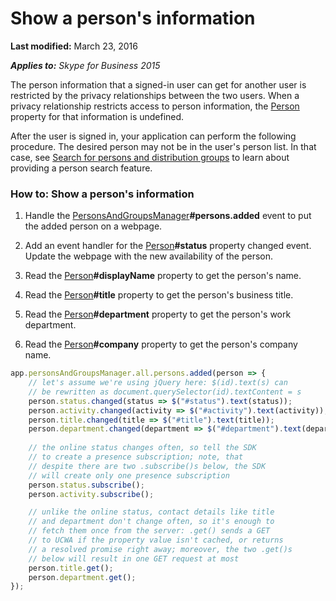 
# Show a person's information

 **Last modified:** March 23, 2016

 _**Applies to:** Skype for Business 2015_


The person information that a signed-in user can get for another user is restricted by the privacy relationships between the two users. When a privacy relationship restricts access to person information, the [Person](https://msdn.microsoft.com/en-us/library/office/dn962150(v=office.16).aspx) property for that information is undefined.


After the user is signed in, your application can perform the following procedure. The desired person may not be in the user's person list. In that case, see [Search for persons and distribution groups](/SearchForPersonsAndGroups.md) to learn about providing a person search feature.

### How to: Show a person's information

1. Handle the [PersonsAndGroupsManager](http://technet.microsoft.com/library/ce912c52-5bed-47b1-b4e0-ce4328297c87%28Office.14%29.aspx)**#persons.added** event to put the added person on a webpage.

2. Add an event handler for the  [Person](http://technet.microsoft.com/library/10e41c61-92ff-4bb0-a855-61d1ef231833%28Office.14%29.aspx)**#status** property changed event. Update the webpage with the new availability of the person.

3. Read the  [Person](http://technet.microsoft.com/library/10e41c61-92ff-4bb0-a855-61d1ef231833%28Office.14%29.aspx)**#displayName** property to get the person's name.

4. Read the  [Person](http://technet.microsoft.com/library/10e41c61-92ff-4bb0-a855-61d1ef231833%28Office.14%29.aspx)**#title** property to get the person's business title.

5. Read the  [Person](http://technet.microsoft.com/library/10e41c61-92ff-4bb0-a855-61d1ef231833%28Office.14%29.aspx)**#department** property to get the person's work department.

6. Read the  [Person](http://technet.microsoft.com/library/10e41c61-92ff-4bb0-a855-61d1ef231833%28Office.14%29.aspx)**#company** property to get the person's company name.

```js
app.personsAndGroupsManager.all.persons.added(person => {
    // let's assume we're using jQuery here: $(id).text(s) can
    // be rewritten as document.querySelector(id).textContent = s
    person.status.changed(status => $("#status").text(status));
    person.activity.changed(activity => $("#activity").text(activity));
    person.title.changed(title => $("#title").text(title));
    person.department.changed(department => $("#department").text(department));
    
    // the online status changes often, so tell the SDK
    // to create a presence subscription; note, that
    // despite there are two .subscribe()s below, the SDK
    // will create only one presence subscription
    person.status.subscribe();
    person.activity.subscribe();

    // unlike the online status, contact details like title
    // and department don't change often, so it's enough to
    // fetch them once from the server: .get() sends a GET
    // to UCWA if the property value isn't cached, or returns
    // a resolved promise right away; moreover, the two .get()s
    // below will result in one GET request at most
    person.title.get();
    person.department.get();
});

```

